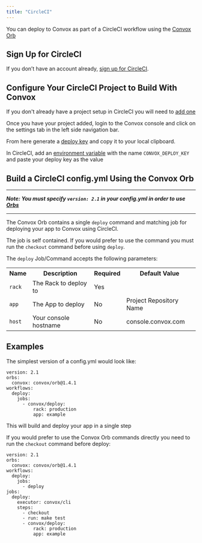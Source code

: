 ```yaml
---
title: "CircleCI"
---
```


You can deploy to Convox as part of a CircleCI workflow using the [Convox Orb](https://circleci.com/orbs/registry/orb/convox/orb)

## Sign Up for CircleCI

If you don’t have an account already, [sign up for CircleCI](https://circleci.com/signup/).

## Configure Your CircleCI Project to Build With Convox

If you don't already have a project setup in CircleCI you will need to [add one](https://circleci.com/docs/2.0/gh-bb-integration/#section=projects)

Once you have your project added, login to the Convox console and click on the settings tab in the left side navigation bar.

From here generate a [deploy key](/console/deploy-keys) and copy it to your local clipboard.

In CircleCI, add an [environment variable](https://circleci.com/docs/2.0/env-vars/#setting-an-environment-variable-in-a-project) with the name `CONVOX_DEPLOY_KEY` and paste your deploy key as the value

## Build a CircleCI config.yml Using the Convox Orb
***
***Note: You must specify `version: 2.1`  in your config.yml in order to use [Orbs](https://circleci.com/docs/2.0/using-orbs/)***
***
The Convox Orb contains a single `deploy` command and matching job for deploying your app to Convox using CircleCI.

The job is self contained. If you would prefer to use the command you must run the `checkout` command before using `deploy`.


The `deploy` Job/Command accepts the following parameters:

<table>
  <tr>
    <th>Name</th>
    <th>Description</th>
    <th>Required</th>
    <th>Default Value</th>
  </tr>
  <tr>
    <td><code>rack</code></td>
    <td>The Rack to deploy to</td>
    <td>Yes</td>
    <td></td>
  </tr>
  <tr>
    <td><code>app</code></td>
    <td>The App to deploy</td>
    <td>No</td>
    <td>Project Repository Name</td>
  </tr>
  <tr>
    <td><code>host</code></td>
    <td>Your console hostname</td>
    <td>No</td>
    <td>console.convox.com</td>
  </tr>
</table>

## Examples

The simplest version of a config.yml would look like:

```
version: 2.1
orbs:
  convox: convox/orb@1.4.1
workflows:
  deploy:
    jobs:
      - convox/deploy:
          rack: production
          app: example
```
This will build and deploy your app in a single step

If you would prefer to use the Convox Orb commands directly you need to run the `checkout` command before deploy:
```
version: 2.1
orbs:
  convox: convox/orb@1.4.1
workflows:
  deploy:
    jobs:
      - deploy
jobs:
  deploy:
    executor: convox/cli
    steps:
      - checkout
      - run: make test
      - convox/deploy:
          rack: production
          app: example
```
